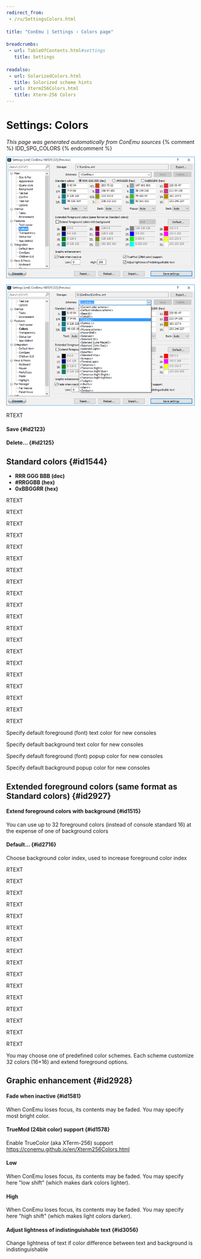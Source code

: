 ```yaml
---
redirect_from:
 - /ru/SettingsColors.html

title: "ConEmu | Settings › Colors page"

breadcrumbs:
 - url: TableOfContents.html#settings
   title: Settings

readalso:
 - url: SolarizedColors.html
   title: Solorized scheme hints
 - url: Xterm256Colors.html
   title: Xterm-256 Colors
---
```


# Settings: Colors

*This page was generated automatically from ConEmu sources*
{% comment %} IDD_SPG_COLORS {% endcomment %}

![ConEmu Settings: Colors](/img/Settings-Colors.png)

![ConEmu Settings: Colors](/img/Settings-Colors2.png)



RTEXT

#### Save  {#id2123}


#### Delete...  {#id2125}


## Standard colors  {#id1544}




* **RRR GGG BBB (dec)**
* **#RRGGBB (hex)**
* **0xBBGGRR (hex)**




RTEXT



RTEXT



RTEXT



RTEXT



RTEXT



RTEXT



RTEXT



RTEXT



RTEXT



RTEXT



RTEXT



RTEXT



RTEXT



RTEXT



RTEXT



RTEXT



RTEXT



RTEXT



RTEXT



RTEXT



Specify default foreground (font) text color for new consoles

Specify default background text color for new consoles

Specify default foreground (font) popup color for new consoles

Specify default background popup color for new consoles

## Extended foreground colors (same format as Standard colors)  {#id2927}

#### Extend foreground colors with background  {#id1515}
You can use up to 32 foreground colors (instead of console standard 16) at the expense of one of background colors

#### Default...  {#id2716}


Choose background color index, used to increase foreground color index









RTEXT



RTEXT



RTEXT



RTEXT



RTEXT



RTEXT



RTEXT



RTEXT



RTEXT



RTEXT



RTEXT



RTEXT



RTEXT



RTEXT



RTEXT



RTEXT





You may choose one of predefined color schemes. Each scheme customize 32 colors (16+16) and extend foreground options.

## Graphic enhancement  {#id2928}

#### Fade when inactive  {#id1581}
When ConEmu loses focus, its contents may be faded. You may specify most bright color.

#### TrueMod (24bit color) support  {#id1578}
Enable TrueColor (aka XTerm-256) support https://conemu.github.io/en/Xterm256Colors.html

#### Low
When ConEmu loses focus, its contents may be faded. You may specify here "low shift" (which makes dark colors lighter).

#### High
When ConEmu loses focus, its contents may be faded. You may specify here "high shift" (which makes light colors darker).

#### Adjust lightness of indistinguishable text  {#id3056}
Change lightness of text if color difference between text and background is indistinguishable



